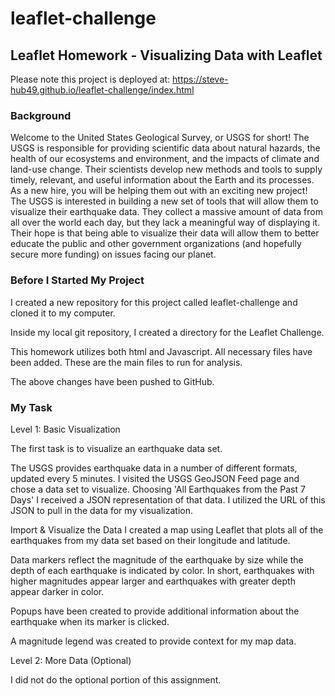 # leaflet-challenge

## Leaflet Homework - Visualizing Data with Leaflet

Please note this project is deployed at:
https://steve-hub49.github.io/leaflet-challenge/index.html

### Background

Welcome to the United States Geological Survey, or USGS for short! The USGS is responsible for providing scientific data about natural hazards, the health of our ecosystems and environment, and the impacts of climate and land-use change. Their scientists develop new methods and tools to supply timely, relevant, and useful information about the Earth and its processes. As a new hire, you will be helping them out with an exciting new project!
The USGS is interested in building a new set of tools that will allow them to visualize their earthquake data. They collect a massive amount of data from all over the world each day, but they lack a meaningful way of displaying it. Their hope is that being able to visualize their data will allow them to better educate the public and other government organizations (and hopefully secure more funding) on issues facing our planet.

### Before I Started My Project

I created a new repository for this project called leaflet-challenge and cloned it to my computer.


Inside my local git repository, I created a directory for the Leaflet Challenge. 
 
 
This homework utilizes both html and Javascript. All necessary files have been added. These are the main files to run for analysis.


The above changes have been pushed to GitHub.



### My Task

Level 1: Basic Visualization

The first task is to visualize an earthquake data set.


The USGS provides earthquake data in a number of different formats, updated every 5 minutes. I visited the USGS GeoJSON Feed page and chose a data set to visualize. Choosing 'All Earthquakes from the Past 7 Days' I received a JSON representation of that data. I utilized the URL of this JSON to pull in the data for my visualization.



Import & Visualize the Data
I created a map using Leaflet that plots all of the earthquakes from my data set based on their longitude and latitude.


Data markers reflect the magnitude of the earthquake by size while the depth of each earthquake is indicated by color. In short, earthquakes with higher magnitudes appear larger and earthquakes with greater depth appear darker in color.


Popups have been created to provide additional information about the earthquake when its marker is clicked.


A magnitude legend was created to provide context for my map data.


Level 2: More Data (Optional)

I did not do the optional portion of this assignment.


